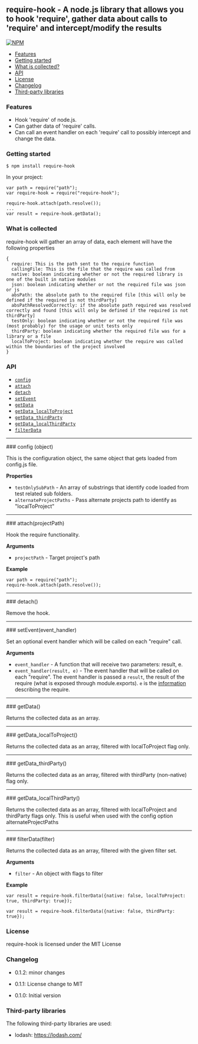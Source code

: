 ## require-hook - A node.js library that allows you to hook 'require', gather data about calls to 'require' and intercept/modify the results

[![NPM](https://nodei.co/npm/require-hook.png?mini=true)](https://nodei.co/npm/require-hook/)

* [Features](#features)
* [Getting started](#getting-started)
* [What is collected?](#what-is-collected)
* [API](#api)
* [License](#license)
* [Changelog](#changelog)
* [Third-party libraries](#third-party-libraries)

### Features

* Hook 'require' of node.js.
* Can gather data of 'require' calls.
* Can call an event handler on each 'require' call to possibly intercept and change the data.

### Getting started

    $ npm install require-hook

In your project:

    var path = require("path");
    var require-hook = require("require-hook");

    require-hook.attach(path.resolve());
    ...
    var result = require-hook.getData();

### What is collected

require-hook will gather an array of data, each element will have the following properties

    {
      require: This is the path sent to the require function
      callingFile: This is the file that the require was called from
      native: boolean indicating whether or not the required library is one of the built in native modules
      json: boolean indicating whether or not the required file was json or js
      absPath: the absolute path to the required file [this will only be defined if the required is not thirdParty]
      absPathResolvedCorrectly: if the absolute path required was resolved correctly and found [this will only be defined if the required is not thirdParty]
      testOnly: boolean indicating whether or not the required file was (most probably) for the usage or unit tests only
      thirdParty: boolean indicating whether the required file was for a library or a file
      localToProject: boolean indicating whether the require was called within the boundaries of the project involved
    }

### API

* [`config`](#config)
* [`attach`](#attach)
* [`detach`](#detach)
* [`setEvent`](#setEvent)
* [`getData`](#getData)
* [`getData_localToProject`](#getData_localToProject)
* [`getData_thirdParty`](#getData_thirdParty)
* [`getData_localThirdParty`](#getData_localThirdParty)
* [`filterData`](#filterData)

---------------------------------------

<a name="config" />
### config (object)

This is the configuration object, the same object that gets loaded from config.js file.

__Properties__

* `testOnlySubPath` - An array of substrings that identify code loaded from test related sub folders.
* `alternateProjectPaths` - Pass alternate projects path to identify as "localToProject"

---------------------------------------

<a name="attach" />
### attach(projectPath)

Hook the require functionality.

__Arguments__

* `projectPath` - Target project's path

__Example__

    var path = require("path");
    require-hook.attach(path.resolve());

---------------------------------------

<a name="detach" />
### detach()

Remove the hook.

---------------------------------------

<a name="setEvent" />
### setEvent(event_handler)

Set an optional event handler which will be called on each "require" call.

__Arguments__

* `event_handler` - A function that will receive two parameters: result, e.
* `event_handler(result, e)` - The event handler that will be called on each "require".
  The event handler is passed a `result`, the result of the require (what is exposed through module.exports).
  `e` is the [information](#what-is-collected) describing the require.

---------------------------------------

<a name="getData" />
### getData()

Returns the collected data as an array.

---------------------------------------

<a name="getData_localToProject" />
### getData_localToProject()

Returns the collected data as an array, filtered with localToProject flag only.

---------------------------------------

<a name="getData_thirdParty" />
### getData_thirdParty()

Returns the collected data as an array, filtered with thirdParty (non-native) flag only.

---------------------------------------

<a name="getData_localThirdParty" />
### getData_localThirdParty()

Returns the collected data as an array, filtered with localToProject and thirdParty flags only.
This is useful when used with the config option alternateProjectPaths

---------------------------------------

<a name="filterData" />
### filterData(filter)

Returns the collected data as an array, filtered with the given filter set.

__Arguments__

* `filter` - An object with flags to filter

__Example__

    var result = require-hook.filterData({native: false, localToProject: true, thirdParty: true});

    var result = require-hook.filterData({native: false, thirdParty: true});

### License

require-hook is licensed under the MIT License

### Changelog

* 0.1.2: minor changes

* 0.1.1: License change to MIT

* 0.1.0: Initial version

### Third-party libraries

The following third-party libraries are used:

* lodash: https://lodash.com/